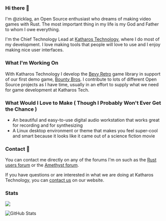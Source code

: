 ### Hi there 👋

I'm @zicklag, an Open Source enthusiast who dreams of making video games with Rust. The most important thing in my life is my God and Father to whom I owe everything.

I'm the Chief Technology Lead at [Katharos Technology](https://katharostech.com/), where I do most of my development. I love making tools that people will love to use and I enjoy making nice user interfaces.

### What I'm Working On

With Katharos Technology I develop the [Bevy Retro](https://github.com/katharostech/bevy_retro) game library in support of our first demo game, [Bounty Bros](https://katharostech.com/post/bounty-bros-on-web). I contribute to lots of different Open Source projects as I have time, usually in an effort to supply what we need for game development at Katharos Tech.

### What Would I Love to Make ( Though I Probably Won't Ever Get the Chance )

- An beautiful and easy-to-use digital audio workstation that works great for recording and for synthesizing
- A Linux desktop environment or theme that makes you feel super-cool and smart because it looks like it came out of a science fiction movie 

### Contact 📨

You can contact me directly on any of the forums I'm on such as the [Rust users forum](https://users.rust-lang.org/u/zicklag/summary) or the [Amethyst forum](https://community.amethyst.rs/u/zicklag/summary).

If you have questions or are interested in what we are doing at Katharos Technology, you can [contact us](https://katharostech.com/contact) on our website.

<!--
**zicklag/zicklag** is a ✨ _special_ ✨ repository because its `README.md` (this file) appears on your GitHub profile.

Here are some ideas to get you started:

- 🔭 I’m currently working on ...
- 🌱 I’m currently learning ...
- 👯 I’m looking to collaborate on ...
- 🤔 I’m looking for help with ...
- 💬 Ask me about ...
- 📫 How to reach me: ...
- 😄 Pronouns: ...
- ⚡ Fun fact: ...
-->

### Stats

![](https://komarev.com/ghpvc/?username=iamazy&color=dc143c)

![GitHub Stats](https://github-readme-stats.vercel.app/api?username=zicklag&show_icons=true)

<!-- [![trophy](https://github-profile-trophy.vercel.app/?username=zicklag)](https://github.com/ryo-ma/github-profile-trophy)
 -->
